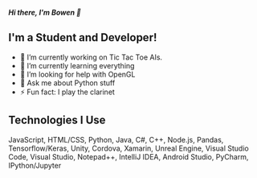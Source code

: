 ***Hi there, I'm Bowen 👋***

## I'm a Student and Developer!
- 🔭 I’m currently working on Tic Tac Toe AIs.
- 🌱 I’m currently learning everything
- 🤔 I’m looking for help with OpenGL
- 💬 Ask me about Python stuff
- ⚡ Fun fact: I play the clarinet

## Technologies I Use
JavaScript, HTML/CSS, Python, Java, C#, C++, Node.js, Pandas, Tensorflow/Keras, Unity, Cordova, Xamarin, Unreal Engine, Visual Studio Code, Visual Studio, Notepad++, IntelliJ IDEA, Android Studio, PyCharm, IPython/Jupyter
